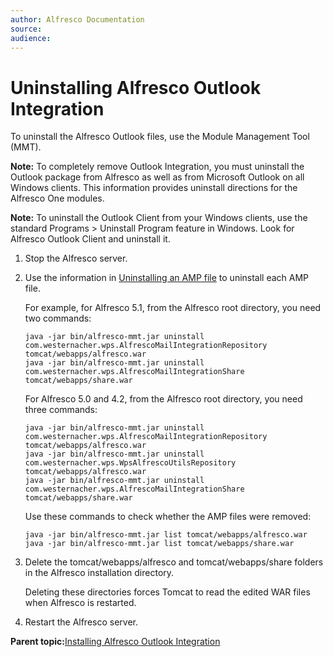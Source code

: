 ```yaml
---
author: Alfresco Documentation
source: 
audience: 
---
```


# Uninstalling Alfresco Outlook Integration

To uninstall the Alfresco Outlook files, use the Module Management Tool \(MMT\).

**Note:** To completely remove Outlook Integration, you must uninstall the Outlook package from Alfresco as well as from Microsoft Outlook on all Windows clients. This information provides uninstall directions for the Alfresco One modules.

**Note:** To uninstall the Outlook Client from your Windows clients, use the standard Programs \> Uninstall Program feature in Windows. Look for Alfresco Outlook Client and uninstall it.

1.  Stop the Alfresco server.

2.  Use the information in [Uninstalling an AMP file](http://docs.alfresco.com/5.1/tasks/uninstall-amp.html) to uninstall each AMP file.

    For example, for Alfresco 5.1, from the Alfresco root directory, you need two commands:

    ```
    java -jar bin/alfresco-mmt.jar uninstall com.westernacher.wps.AlfrescoMailIntegrationRepository tomcat/webapps/alfresco.war
    java -jar bin/alfresco-mmt.jar uninstall com.westernacher.wps.AlfrescoMailIntegrationShare tomcat/webapps/share.war
    
    ```

    For Alfresco 5.0 and 4.2, from the Alfresco root directory, you need three commands:

    ```
    java -jar bin/alfresco-mmt.jar uninstall com.westernacher.wps.AlfrescoMailIntegrationRepository tomcat/webapps/alfresco.war
    java -jar bin/alfresco-mmt.jar uninstall com.westernacher.wps.WpsAlfrescoUtilsRepository tomcat/webapps/alfresco.war
    java -jar bin/alfresco-mmt.jar uninstall com.westernacher.wps.AlfrescoMailIntegrationShare tomcat/webapps/share.war
    
    ```

    Use these commands to check whether the AMP files were removed:

    ```
    java -jar bin/alfresco-mmt.jar list tomcat/webapps/alfresco.war
    java -jar bin/alfresco-mmt.jar list tomcat/webapps/share.war
    ```

3.  Delete the tomcat/webapps/alfresco and tomcat/webapps/share folders in the Alfresco installation directory.

    Deleting these directories forces Tomcat to read the edited WAR files when Alfresco is restarted.

4.  Restart the Alfresco server.


**Parent topic:**[Installing Alfresco Outlook Integration](../tasks/Outlook-amp_v2.md)

